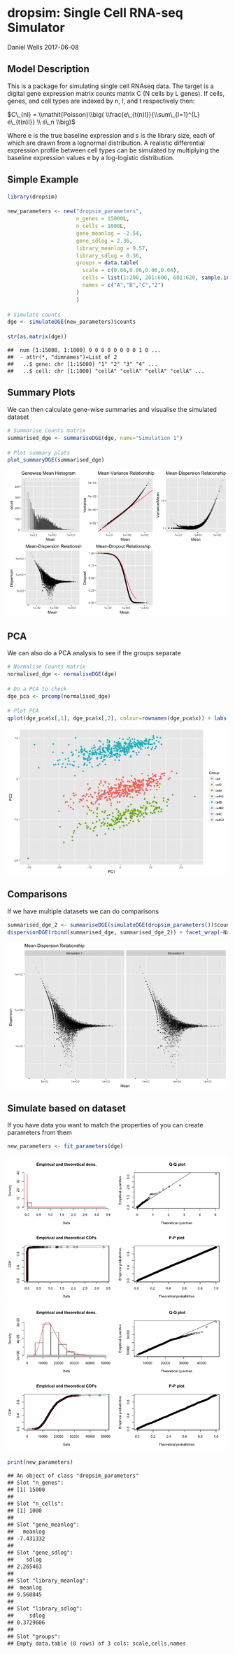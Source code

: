 dropsim: Single Cell RNA-seq Simulator
================
Daniel Wells
2017-06-08

Model Description
-----------------

This is a package for simulating single cell RNAseq data. The target is a digital gene expression matrix counts matrix C (N cells by L genes). If cells, genes, and cell types are indexed by n, l, and t respectively then:

$C\_{nl} = \\mathit{Poisson}\\big(  \\frac{e\_{t(n)l}}{\\sum\_{l=1}^{L} e\_{t(n)l}} \\
 s\_n  \\big)$

Where e is the true baseline expression and s is the library size, each of which are drawn from a lognormal distribution. A realistic differential expression profile between cell types can be simulated by multiplying the baseline expression values e by a log-logistic distribution.

Simple Example
--------------

``` r
library(dropsim)

new_parameters <- new("dropsim_parameters",
                      n_genes = 15000L,
                      n_cells = 1000L,
                      gene_meanlog = -2.54,
                      gene_sdlog = 2.36,
                      library_meanlog = 9.57,
                      library_sdlog = 0.36,
                      groups = data.table(
                        scale = c(0.06,0.06,0.06,0.04),
                        cells = list(1:200, 201:600, 601:620, sample.int(1000, size=100, replace = TRUE)),
                        names = c("A","B","C","2")
                      )
                      )

# Simulate counts
dge <- simulateDGE(new_parameters)$counts

str(as.matrix(dge))
```

    ##  num [1:15000, 1:1000] 0 0 0 0 0 0 0 0 1 0 ...
    ##  - attr(*, "dimnames")=List of 2
    ##   ..$ gene: chr [1:15000] "1" "2" "3" "4" ...
    ##   ..$ cell: chr [1:1000] "cellA" "cellA" "cellA" "cellA" ...

Summary Plots
-------------

We can then calculate gene-wise summaries and visualise the simulated dataset

``` r
# Summarise Counts matrix
summarised_dge <- summariseDGE(dge, name="Simulation 1")

# Plot summary plots
plot_summaryDGE(summarised_dge)
```

![](vignette_files/figure-markdown_github/summary-1.png)

PCA
---

We can also do a PCA analysis to see if the groups separate

``` r
# Normalise Counts matrix
normalised_dge <- normaliseDGE(dge)

# Do a PCA to check
dge_pca <- prcomp(normalised_dge)

# Plot PCA
qplot(dge_pca$x[,1], dge_pca$x[,2], colour=rownames(dge_pca$x)) + labs(colour="Group", y="PC2", x="PC1")
```

![](vignette_files/figure-markdown_github/PCA-1.png)

Comparisons
-----------

If we have multiple datasets we can do comparisons

``` r
summarised_dge_2 <- summariseDGE(simulateDGE(dropsim_parameters())$counts, name="Simulation 2")
dispersionDGE(rbind(summarised_dge, summarised_dge_2)) + facet_wrap(~Name)
```

![](vignette_files/figure-markdown_github/compare-1.png)

Simulate based on dataset
-------------------------

If you have data you want to match the properties of you can create parameters from them

``` r
new_parameters <- fit_parameters(dge)
```

![](vignette_files/figure-markdown_github/fit-1.png)![](vignette_files/figure-markdown_github/fit-2.png)

``` r
print(new_parameters)
```

    ## An object of class "dropsim_parameters"
    ## Slot "n_genes":
    ## [1] 15000
    ## 
    ## Slot "n_cells":
    ## [1] 1000
    ## 
    ## Slot "gene_meanlog":
    ##   meanlog 
    ## -7.431332 
    ## 
    ## Slot "gene_sdlog":
    ##    sdlog 
    ## 2.265403 
    ## 
    ## Slot "library_meanlog":
    ##  meanlog 
    ## 9.560845 
    ## 
    ## Slot "library_sdlog":
    ##     sdlog 
    ## 0.3729606 
    ## 
    ## Slot "groups":
    ## Empty data.table (0 rows) of 3 cols: scale,cells,names
